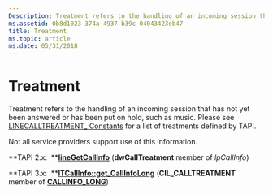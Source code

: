 ```yaml
---
Description: Treatment refers to the handling of an incoming session that has not yet been answered or has been put on hold, such as music. Please see LINECALLTREATMENT\_ Constants for a list of treatments defined by TAPI.
ms.assetid: 0b8d1023-374a-4937-b39c-04043423eb47
title: Treatment
ms.topic: article
ms.date: 05/31/2018
---
```


# Treatment

Treatment refers to the handling of an incoming session that has not yet been answered or has been put on hold, such as music. Please see [LINECALLTREATMENT\_ Constants](./linecalltreatment--constants.md) for a list of treatments defined by TAPI.

Not all service providers support use of this information.

**TAPI 2.x:  **[**lineGetCallInfo**](/windows/win32/api/tapi/nf-tapi-linegetcallinfo) (**dwCallTreatment** member of *lpCallInfo*)

**TAPI 3.x:  **[**ITCallInfo::get\_CallInfoLong**](/windows/desktop/api/tapi3if/nf-tapi3if-itcallinfo-get_callinfolong) (**CIL\_CALLTREATMENT** member of [**CALLINFO\_LONG**](/windows/desktop/api/Tapi3if/ne-tapi3if-callinfo_long))

 

 